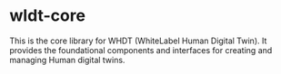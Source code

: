 # wldt-core

This is the core library for WHDT (WhiteLabel Human Digital Twin). It provides the foundational components and interfaces for creating and managing Human digital twins.

